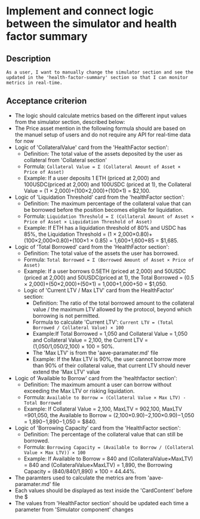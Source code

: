 # Implement and connect logic between the simulator and health factor summary

## Description

`As a user, I want to manually change the simulator section and see the updated in the 'health-factor-summary' section so that I can monitor metrics in real-time.`

## Acceptance criterion

- The logic should calculate metrics based on the different input values from the simulator section, described below:
- The Price asset mention in the following formula should are based on the manuel setup of users and do not require any API for real-time data for now
- Logic of 'CollateralValue' card from the 'HealthFactor section':
  - Definition: The total value of the assets deposited by the user as collateral from 'Collateral section'
  - Formula: `Collateral Value = Σ (Collateral Amount of Asset × Price of Asset)`
  - Example: If a user deposits 1 ETH (priced at 2,000) and 100USDC(priced at 2,000) and 100USDC (priced at 1), the Collateral Value = (1 × 2,000)+(100×2,000)+(100×1) = $2,100.
- Logic of 'Liquidation Threshold' card from the 'healthFactor section':
  - Definition: The maximum percentage of the collateral value that can be borrowed before the position becomes eligible for liquidation.
  - Formula: `Liquidation Threshold = Σ (Collateral Amount of Asset × Price of Asset × Liquidation Threshold of Asset)`
  - Example: If ETH has a liquidation threshold of 80% and USDC has 85%, the Liquidation Threshold = (1 × 2,000×0.80)+(100×2,000×0.80)+(100×1 × 0.85) = 1,600+1,600+85 = $1,685.
- Logic of 'Total Borrowed' card from the 'HealthFactor section':
  - Definition: The total value of the assets the user has borrowed.
  - Formula: `Total Borrowed = Σ (Borrowed Amount of Asset × Price of Asset)`
  - Example:  If a user borrows 0.5ETH (priced at 2,000) and 50USDC (priced at 2,000) and 50USDC(priced at 1), the Total Borrowed = (0.5 × 2,000)+(50×2,000)+(50×1) = 1,000+1,000+50 = $1,050.
  - Logic of 'Current LTV / Max LTV' card from the HealthFactor' section:
    - Definition: The ratio of the total borrowed amount to the collateral value / the maximum LTV allowed by the protocol, beyond which borrowing is not permitted.
    - Formula to calculate 'Current LTV': `Current LTV = (Total Borrowed / Collateral Value) × 100`
    - Example:If Total Borrowed = 1,050 and Collateral Value = 1,050 and Collateral Value  = 2,100, the Current LTV = (1,050/1,050/2,100) × 100 = 50%.
    - The 'Max LTV' is from the 'aave-paramater.md' file
    - Example: If the Max LTV is 90%, the user cannot borrow more than 90% of their collateral value, that current LTV should never extend the 'Max LTV' value
- Logic of 'Available to Borrow' card from the 'healthfactor section':
  - Definition: The maximum amount a user can borrow without exceeding the Max LTV or risking liquidation.
  - Formula: `Available to Borrow = (Collateral Value × Max LTV) - Total Borrowed`
  - Example: If Collateral Value = 2,100, MaxLTV = 902,100, MaxLTV =901,050,  the Available to Borrow = (2,100×0.90)−2,100×0.90)−1,050 = 1,890−1,890−1,050 = $840.
- Logic of 'Borrowing Capacity' card from the 'HealthFactor section':
  - Definition: The percentage of the collateral value that can still be borrowed.
  - Formula: `Borrowing Capacity = (Available to Borrow / (Collateral Value × Max LTV)) × 100`
  - Example: If  Available to Borrow = 840 and (CollateralValue×MaxLTV) = 840 and (CollateralValue×MaxLTV) = 1,890, the Borrowing Capacity = (840/840/1,890) × 100 = 44.44%.
- The paramters used to calculate the metrics are from 'aave-paramater.md' file
- Each values should be displayed as text inside the 'CardContent' before the $
- The values from 'HealthFactor section' should be updated each time a parameter from 'Simulator component' changes
